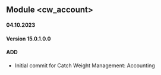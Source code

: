 ## Module <cw_account>

#### 04.10.2023
#### Version 15.0.1.0.0
#### ADD

- Initial commit for Catch Weight Management: Accounting
